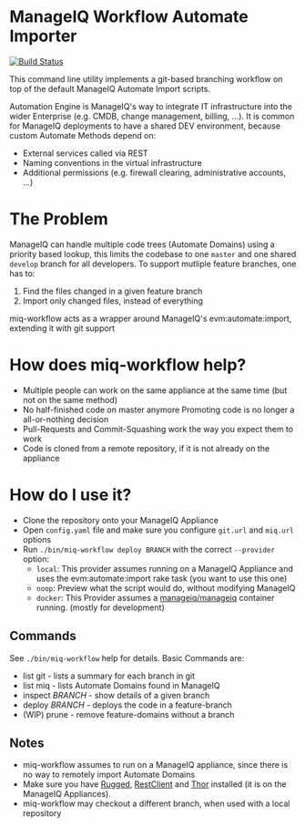 # ManageIQ Workflow Automate Importer
[![Build Status](https://travis-ci.org/ThomasBuchinger/automate-gitflow.svg?branch=master)](https://travis-ci.org/ThomasBuchinger/automate-gitflow)

This command line utility implements a git-based branching workflow on top of the default ManageIQ Automate Import scripts.

Automation Engine is ManageIQ's way to integrate IT infrastructure into the wider Enterprise (e.g. CMDB, change management, billing, ...).
It is common for ManageIQ deployments to have a shared DEV environment, because custom Automate Methods depend on:
* External services called via REST
* Naming conventions in the virtual infrastructure 
* Additional permissions (e.g. firewall clearing, administrative accounts, ...)

# The Problem
ManageIQ can handle multiple code trees (Automate Domains) using a priority based lookup, this limits the codebase to one `master` and one shared `develop` branch for all developers.
To support mutliple feature branches, one has to:
1. Find the files changed in a given feature branch
1. Import only changed files, instead of everything

miq-workflow acts as a wrapper around ManageIQ's evm:automate:import, extending it with git support

# How does miq-workflow help?
* Multiple people can work on the same appliance at the same time (but not on the same method)
* No half-finished code on master anymore
  Promoting code is no longer a all-or-nothing decision
* Pull-Requests and Commit-Squashing work the way you expect them to work
* Code is cloned from a remote repository, if it is not already on the appliance 

# How do I use it?
* Clone the repository onto your ManageIQ Appliance
* Open `config.yaml` file and make sure you configure `git.url` and `miq.url` options
* Run `./bin/miq-workflow deploy BRANCH` with the correct `--provider` option:
  * `local`: This provider assumes running on a ManageIQ Appliance and uses the evm:automate:import rake task (you want to use this one)
  * `noop`: Preview what the script would do, without modifying ManageIQ
  * `docker`: This Provider assumes a [manageiq/manageiq](https://hub.docker.com/r/manageiq/manageiq/) container running. (mostly for development)

## Commands
See `./bin/miq-workflow` help for details. Basic Commands are: 
* list git - lists a summary for each branch in git
* list miq - lists Automate Domains found in ManageIQ
* inspect _BRANCH_ - show details of a given branch
* deploy _BRANCH_ - deploys the code in a feature-branch
* (WIP) prune - remove feature-domains without a branch

## Notes
* miq-workflow assumes to run on a ManageIQ appliance, since there is no way to remotely import Automate Domains
* Make sure you have [Rugged](https://github.com/libgit2/rugged), [RestClient](https://github.com/rest-client/rest-client) and [Thor](https://github.com/erikhuda/thor) installed (it is on the ManageIQ Appliances).
* miq-workflow may checkout a different branch, when used with a local repository
